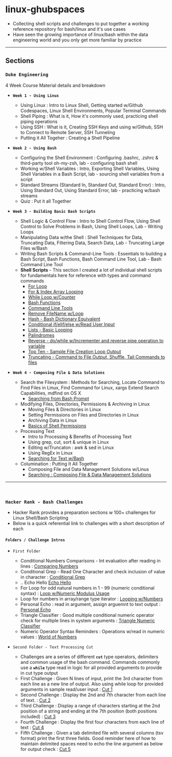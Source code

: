 # linux-ghubspaces 

* Collecting shell scripts and challenges to put together a working reference repository for bash/linux and it's use cases
* Have seen the growing importance of linux/bash within the data engineering world and you only get more familiar by practice

--- 

## **Sections**

### **`Duke Engineering`**
4 Week Course Material details and breakdown

* **`Week 1 - Using Linux`**
    - Using Linux : Intro to Linux Shell, Getting started w/Github Codespaces, Linux Shell Environments, Popular Terminal Commands
    - Shell Piping : What is it, How it's commonly used, practicing shell piping operations
    - Using SSH : What is it, Creating SSH Keys and using w/Github, SSH to Connect to Remote Server, SSH Tunneling
    - Putting it All Togeher : Creating a Shell Pipeline

* **`Week 2 - Using Bash`**
    - Configuring the Shell Environment : Configuring .bashrc, .zshrc & third-party tool oh-my-zsh, lab - configuring bash shell
    - Working w/Shell Variables : Intro, Exporting Shell Variables, Using Shell Variables in a Bash Script, lab - sourcing shell variables from a script
    - Standard Streams (Standard In, Standard Out, Standard Error) : Intro, Using Standard Out, Using Standard Error, lab - practicing w/bash streams
    - Quiz : Put it all Together

* **`Week 3 - Building Basic Bash Scripts`** 
    - Shell Logic & Control Flow : Intro to Shell Control Flow, Using Shell Control to Solve Problems in Bash, Using Shell Loops, Lab - Writing Loops
    - Manipulating Data w/the Shell : Shell Techniques for Data, Truncating Data, Filtering Data, Search Data, Lab - Truncating Large Files w/Bash
    - Writing Bash Scripts & Command-Line Tools : Essentials to building a Bash Script, Bash Functions, Bash Command Line Tool, Lab - Bash Command Line Tool
    - **Shell Scripts** - This section I created a lot of individual shell scripts for fundamentals here for reference with types and command commands 
        - [For Loop](/deng_duke/basic-opening-weeks/fruitloop.sh)
        - [For & Index Array Looping](/deng_duke/basic-opening-weeks/loops.sh)
        - [While Loop w/Counter](/deng_duke/basic-opening-weeks/while-loop.sh)
        - [Bash Functions](/deng_duke/basic-opening-weeks/bash-functions.sh)
        - [Command Line Tools](/deng_duke/basic-opening-weeks/cli.sh)
        - [Remove FileName w/Loop](/deng_duke/basic-opening-weeks/dropten.sh)
        - [Hash - Bash Dictionary Equivalent](/deng_duke/basic-opening-weeks/hashes.sh)
        - [Conditional if/elif/else w/Read User Input](/deng_duke/basic-opening-weeks/if-else.sh)
        - [Lists - Basic Looping](/deng_duke/basic-opening-weeks/lists.sh)
        - [Palindromes](/deng_duke/basic-opening-weeks/palindromes.sh)
        - [Reverse - do/while w/Incrementer and reverse pipe operation to variable](/deng_duke/basic-opening-weeks/reverse.sh)
        - [Top Ten - Sample File Creation Loop Output](/deng_duke/basic-opening-weeks/topten.sh)
        - [Truncating - Command to File Output, Shuffle, Tail Commands to files](/deng_duke/basic-opening-weeks/truncating.sh)

* **`Week 4 - Composing File & Data Solutions`**
    - Search the Filesystem : Methods for Searching, Locate Command to Find Files in Linux, Find Command for Linux, xargs Extend Search Capabilities, mdfind on OS X
        - [Searching from Bash Prompt](/deng_duke/closing-week-items/SearchCommands/README.md)
    - Modifying Files, Directories, Permissions & Archiving in Linux
        - Moving Files & Directories in Linux
        - Setting Permissions on Files and Directories in Linux
        - Archiving Data in Linux
        - [Basics of Shell Permissions](/deng_duke/closing-week-items/ShellPermissionsLab/README.md)
    - Processing Text
        - Intro to Processing & Benefits of Processing Text 
        - Using grep, cut, sort & unique in Linux
        - Editing w/Truncaton : awk & sed in Linux
        - Using RegEx in Linux
        - [Searching for Text w/Bash](/deng_duke/closing-week-items/Searching%20for%20Text%20with%20Bash/README.md)
    - Columination : Putting It All Together
        - Composing File and Data Management Solutions w/Linus
        - [Searching : Composing File & Data Management Solutions](/deng_duke/closing-week-items/ComposingFileDataSolutions/README.md)

---

<br>

### **`Hacker Rank - Bash Challenges`**
* Hacker Rank provides a preparation sections w 100+ challenges for Linux Shell/Bash Scripting 
* Below is a quick referential link to challenges with a short description of each

#### `Folders / Challenge Intros`
* `First Folder`
    - Conditional Numbers Comparisons - Int evaluation after reading in lines : [Comparing Numbers](/hacker_rank/diff_easy/comparing_numbers.sh)
    - Conditional Grep - Read One Character and check inclusion of value in character : [Conditional Grep](/hacker_rank/diff_easy/conditional_grep.sh)
    - .. Echo Hello [Echo Hello](/hacker_rank/diff_easy/lets_echo.sh)
    - For Loop for odd natural numbers in 1 - 99 (numeric conditional syntax) : [Loop w/Numeric Modulus Usage](/hacker_rank/diff_easy/looping_skipping.sh)
    - Loop for numbers in array/range type iterator : [Looping w/Numbers](/hacker_rank/diff_easy/looping_with_numbers.sh)
    - Personal Echo : read in argument, assign arguemnt to text output : [Personal Echo](/hacker_rank/diff_easy/personal-echo.sh)
    - Triangle Classifier : Good multiple conditional numeric operator check for multiple lines in system arguments : [Triangle Numeric Classifier](/hacker_rank/diff_easy/triangle_classifier.sh)
    - Numeric Operator Syntax Reminders : Operations w/read in numeric values : [World of Numbers](/hacker_rank/diff_easy/world_of_numbers.sh)

* `Second Folder - Text Processing Cut`
    - Challenges are a series of different **`cut`** type operators, delimiters and common usage of the bash command. Commands commonly use a **`while`** type read in logic for all provided arguments to provide in cut type output
    - First Challenge : Given N lines of input, print the 3rd character from each line as a new line of output. Also using while loop for provided arguments in sample read/user input : [Cut 1](/hacker_rank/diff_easy_2_cut/txtprocess_cut1.sh)
    - Second Challenge : Display the 2nd and 7th character from each line of text. : [Cut 2](/hacker_rank/diff_easy_2_cut/txtprocess_cut2.sh)
    - Third Challenge : Display a range of characters starting at the 2nd position of a string and ending at the 7th position (both positions included) : [Cut 3](/hacker_rank/diff_easy_2_cut/txtprocess_cut3.sh)
    - Fourth Challenge : Display the first four characters from each line of text : [Cut 4](/hacker_rank/diff_easy_2_cut/txtprocess_cut4.sh)
    - Fifth Challenge : Given a tab delimited file with several columns (tsv format) print the first three fields. Good reminder here of how to maintain delimited spaces need to echo the line argument as below for output check : [Cut 5](/hacker_rank/diff_easy_2_cut/txtprocess_cut5.sh)

